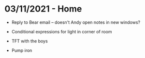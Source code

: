 # 03/11/2021 - Home
- Reply to Bear email – doesn't Andy open notes in new windows?

- Conditional expressions for light in corner of room

- TFT with the boys

- Pump iron

<!-- {BearID:A0A8F2B2-D46D-429C-B53D-A763A382BD2D-28132-0000040AFAA153AE} -->
